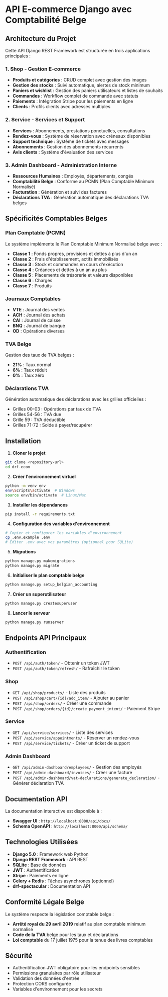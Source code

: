 # API E-commerce Django avec Comptabilité Belge

## Architecture du Projet

Cette API Django REST Framework est structurée en trois applications principales :

### 1. **Shop** - Gestion E-commerce
- **Produits et catégories** : CRUD complet avec gestion des images
- **Gestion des stocks** : Suivi automatique, alertes de stock minimum
- **Paniers et wishlist** : Gestion des paniers utilisateurs et listes de souhaits
- **Commandes** : Workflow complet de commande avec statuts
- **Paiements** : Intégration Stripe pour les paiements en ligne
- **Clients** : Profils clients avec adresses multiples

### 2. **Service** - Services et Support
- **Services** : Abonnements, prestations ponctuelles, consultations
- **Rendez-vous** : Système de réservation avec créneaux disponibles
- **Support technique** : Système de tickets avec messages
- **Abonnements** : Gestion des abonnements récurrents
- **Avis clients** : Système d'évaluation des services

### 3. **Admin Dashboard** - Administration Interne
- **Ressources Humaines** : Employés, départements, congés
- **Comptabilité Belge** : Conforme au PCMN (Plan Comptable Minimum Normalisé)
- **Facturation** : Génération et suivi des factures
- **Déclarations TVA** : Génération automatique des déclarations TVA belges

## Spécificités Comptables Belges

### Plan Comptable (PCMN)
Le système implémente le Plan Comptable Minimum Normalisé belge avec :
- **Classe 1** : Fonds propres, provisions et dettes à plus d'un an
- **Classe 2** : Frais d'établissement, actifs immobilisés
- **Classe 3** : Stock et commandes en cours d'exécution
- **Classe 4** : Créances et dettes à un an au plus
- **Classe 5** : Placements de trésorerie et valeurs disponibles
- **Classe 6** : Charges
- **Classe 7** : Produits

### Journaux Comptables
- **VTE** : Journal des ventes
- **ACH** : Journal des achats
- **CAI** : Journal de caisse
- **BNQ** : Journal de banque
- **OD** : Opérations diverses

### TVA Belge
Gestion des taux de TVA belges :
- **21%** : Taux normal
- **6%** : Taux réduit
- **0%** : Taux zéro

### Déclarations TVA
Génération automatique des déclarations avec les grilles officielles :
- Grilles 00-03 : Opérations par taux de TVA
- Grilles 54-56 : TVA due
- Grille 59 : TVA déductible
- Grilles 71-72 : Solde à payer/récupérer

## Installation

1. **Cloner le projet**
```bash
git clone <repository-url>
cd drf-ecom
```

2. **Créer l'environnement virtuel**
```bash
python -m venv env
env\Scripts\activate  # Windows
source env/bin/activate  # Linux/Mac
```

3. **Installer les dépendances**
```bash
pip install -r requirements.txt
```

4. **Configuration des variables d'environnement**
```bash
# Copier et configurer les variables d'environnement
cp .env.example .env
# Éditer .env avec vos paramètres (optionnel pour SQLite)
```

5. **Migrations**
```bash
python manage.py makemigrations
python manage.py migrate
```

6. **Initialiser le plan comptable belge**
```bash
python manage.py setup_belgian_accounting
```

7. **Créer un superutilisateur**
```bash
python manage.py createsuperuser
```

8. **Lancer le serveur**
```bash
python manage.py runserver
```

## Endpoints API Principaux

### Authentification
- `POST /api/auth/token/` - Obtenir un token JWT
- `POST /api/auth/token/refresh/` - Rafraîchir le token

### Shop
- `GET /api/shop/products/` - Liste des produits
- `POST /api/shop/cart/{id}/add_item/` - Ajouter au panier
- `POST /api/shop/orders/` - Créer une commande
- `POST /api/shop/orders/{id}/create_payment_intent/` - Paiement Stripe

### Service
- `GET /api/service/services/` - Liste des services
- `POST /api/service/appointments/` - Réserver un rendez-vous
- `POST /api/service/tickets/` - Créer un ticket de support

### Admin Dashboard
- `GET /api/admin-dashboard/employees/` - Gestion des employés
- `POST /api/admin-dashboard/invoices/` - Créer une facture
- `POST /api/admin-dashboard/vat-declarations/generate_declaration/` - Générer déclaration TVA

## Documentation API

La documentation interactive est disponible à :
- **Swagger UI** : `http://localhost:8000/api/docs/`
- **Schema OpenAPI** : `http://localhost:8000/api/schema/`

## Technologies Utilisées

- **Django 5.0** : Framework web Python
- **Django REST Framework** : API REST
- **SQLite** : Base de données
- **JWT** : Authentification
- **Stripe** : Paiements en ligne
- **Celery + Redis** : Tâches asynchrones (optionnel)
- **drf-spectacular** : Documentation API

## Conformité Légale Belge

Le système respecte la législation comptable belge :
- **Arrêté royal du 29 avril 2019** relatif au plan comptable minimum normalisé
- **Code de la TVA** belge pour les taux et déclarations
- **Loi comptable** du 17 juillet 1975 pour la tenue des livres comptables

## Sécurité

- Authentification JWT obligatoire pour les endpoints sensibles
- Permissions granulaires par rôle utilisateur
- Validation des données d'entrée
- Protection CORS configurée
- Variables d'environnement pour les secrets